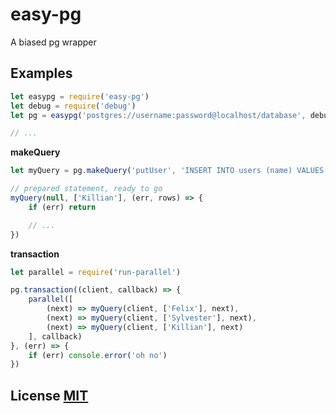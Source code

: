 # easy-pg
A biased pg wrapper


## Examples

``` javascript
let easypg = require('easy-pg')
let debug = require('debug')
let pg = easypg('postgres://username:password@localhost/database', debug)

// ...
```

**makeQuery**
``` javascript
let myQuery = pg.makeQuery('putUser', 'INSERT INTO users (name) VALUES ($1)')

// prepared statement, ready to go
myQuery(null, ['Killian'], (err, rows) => {
	if (err) return

	// ...
})
```


**transaction**
``` javascript
let parallel = require('run-parallel')

pg.transaction((client, callback) => {
	parallel([
		(next) => myQuery(client, ['Felix'], next),
		(next) => myQuery(client, ['Sylvester'], next),
		(next) => myQuery(client, ['Killian'], next)
	], callback)
}, (err) => {
	if (err) console.error('oh no')
})

```


## License [MIT](LICENSE)
